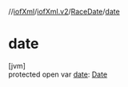//[iofXml](../../../index.md)/[iofXml.v2](../index.md)/[RaceDate](index.md)/[date](date.md)

# date

[jvm]\
protected open var [date](date.md): [Date](../-date/index.md)
